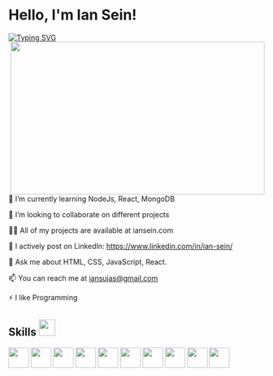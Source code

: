# Hello, I'm Ian Sein!
<a href="https://git.io/typing-svg"><img src="https://readme-typing-svg.demolab.com?font=Fira+Code&pause=1000&color=7000CA&random=false&width=435&lines=Full-Stack+Web+Developer" alt="Typing SVG" /></a>
 <img src="https://user-images.githubusercontent.com/74038190/212750155-3ceddfbd-19d3-40a3-87af-8d329c8323c4.gif" align="right" height="300" width="500">
 
🌱 I’m currently learning NodeJs, React, MongoDB

👯 I’m looking to collaborate on different projects

👨‍💻 All of my projects are available at iansein.com

📝 I actively post on LinkedIn: https://www.linkedin.com/in/ian-sein/

👀 Ask me about HTML, CSS, JavaScript, React.

📫 You can reach me at iansujas@gmail.com

⚡ I like Programming
<br>

<h2> Skills <img src = "https://media2.giphy.com/media/QssGEmpkyEOhBCb7e1/giphy.gif?cid=ecf05e47a0n3gi1bfqntqmob8g9aid1oyj2wr3ds3mg700bl&rid=giphy.gif" width = 32px> </h2>
<img width ='40px' src ='https://raw.githubusercontent.com/rahulbanerjee26/githubAboutMeGenerator/main/icons/jest.svg'>
<img width ='40px' src ='https://raw.githubusercontent.com/rahulbanerjee26/githubAboutMeGenerator/main/icons/reactjs.svg'>
<img width ='40px' src ='https://raw.githubusercontent.com/rahulbanerjee26/githubAboutMeGenerator/main/icons/javascript.svg'>
<img width ='40px' src ='https://raw.githubusercontent.com/rahulbanerjee26/githubAboutMeGenerator/main/icons/angular.svg'>
<img width ='40px' src ='https://raw.githubusercontent.com/rahulbanerjee26/githubAboutMeGenerator/main/icons/c.svg'>
<img width ='40px' src ='https://raw.githubusercontent.com/rahulbanerjee26/githubAboutMeGenerator/main/icons/nodejs.svg'>
<img width ='40px' src ='https://raw.githubusercontent.com/rahulbanerjee26/githubAboutMeGenerator/main/icons/css.svg'>
<img width ='40px' src ='https://raw.githubusercontent.com/rahulbanerjee26/githubAboutMeGenerator/main/icons/html.svg'>
<img width ='40px' src ='https://raw.githubusercontent.com/rahulbanerjee26/githubAboutMeGenerator/main/icons/android.svg'>
<img width ='40px' src ='https://raw.githubusercontent.com/rahulbanerjee26/githubAboutMeGenerator/main/icons/csharp.svg'>
